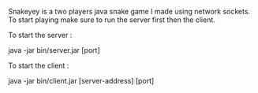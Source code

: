 Snakeyey is a two players java snake game I made using network sockets. 
To start playing make sure to run the server first then the client.

To start the server :

java -jar bin/server.jar [port]

To start the client :

java -jar bin/client.jar [server-address] [port]

